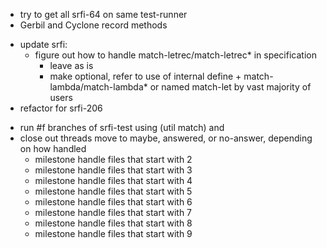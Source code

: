 <!-- - check not-working **fixed** -->
- try to get all srfi-64 on same test-runner
- Gerbil and Cyclone record methods
 <!-- - try to integrate chez into testing framework **fixed** -->
- update srfi:
   <!-- - (pat1 ... patN patN+1 ooo \[patN+2 ...]) **fixed** -->
   <!-- - ?nested quasiquotes? **nothing to be done** -->
   <!-- - specify srfi-206 for exporting patterns **re-fixed** -->
   <!-- - clarify tail context **fixed** (not sure what there is to clarify re: -->
   <!-- call/cc, side-effects **fixed** , and exceptions **fixed**, but those are likely -->
   <!-- next issues to come up) -->
   <!-- - add unquote and unquote-splicing to forbidden patvars **fixed** -->
   <!-- - specify that (match 1 ((and odd? (? odd? odd?)) odd?)) will not work or -->
   <!-- for that matter (match '(1 2 3 4) ((and car (= car car)) car)) \[although this -->
   <!-- second case makes even less sense  since ^    and  ^ would match to '(1 2 3 4) -->
   <!-- and 1, respectively.] **fixed** added info and examples about patvars in -->
   <!-- fields and predicates. -->
   - figure out how to handle match-letrec/match-letrec\* in specification
      - leave as is
      - make optional, refer to use of internal define + match-lambda/match-lambda*
        or named match-let by vast majority of users
   <!-- - srfi should give implementors more guidance **fixed** -->
   <!-- - find and show example of match with failure -does this figure into call/cc (escape continuations,etc?)? **fixed** -->
   <!-- - flesh out: -->
   <!-- - or patterns **fixed** -->
   <!-- - not patterns **fixed** -->
   <!-- - ellipses **fixed** -->
- refactor for srfi-206
<!-- - make srfi-test.scm in srfi/test containing all example code. -->
- run #f branches of srfi-test using (util match) and 
- close out threads move to maybe, answered, or no-answer, depending on how handled
   <!-- - milestone handle files that start with 1 -->
   - milestone handle files that start with 2
   - milestone handle files that start with 3
   - milestone handle files that start with 4
   - milestone handle files that start with 5
   - milestone handle files that start with 6
   - milestone handle files that start with 7
   - milestone handle files that start with 8
   - milestone handle files that start with 9
